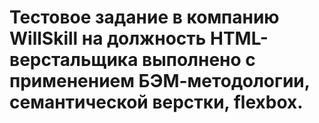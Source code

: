 # Тестовое задание в компанию WillSkill на должность HTML-верстальщика выполнено с применением БЭМ-методологии, семантической верстки, flexbox. 

